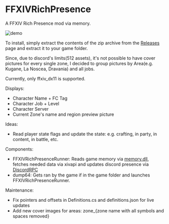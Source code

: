 # FFXIVRichPresence
A FFXIV Rich Presence mod via memory.

![demo](https://i.imgur.com/lJeizBv.png)

To install, simply extract the contents of the zip archive from the [Releases](https://github.com/goaaats/FFXIVRichPresence/releases) page and extract it to your game folder.

Since, due to discord's limits(512 assets), it's not possible to have cover pictures for every single zone, I decided to group pictures by Area(e.g. Kugane, La Noscea, Dravania) and all jobs.

Currently, only ffxiv_dx11 is supported.

Displays:
* Character Name + FC Tag
* Character Job + Level
* Character Server
* Current Zone's name and region preview picture

Ideas:
* Read player state flags and update the state: e.g. crafting, in party, in content, in battle, etc.

Components:
* FFXIVRichPresenceRunner: Reads game memory via [memory.dll](https://github.com/erfg12/memory.dll), fetches needed data via xivapi and updates discord presence via [DiscordRPC](https://github.com/Lachee/discord-rpc-csharp)
* dump64: Gets ran by the game if in the game folder and launches FFXIVRichPresenceRunner.

Maintenance:
* Fix pointers and offsets in Definitions.cs and definitions.json for live updates
* Add new cover images for areas: zone_{zone name with all symbols and spaces removed}
